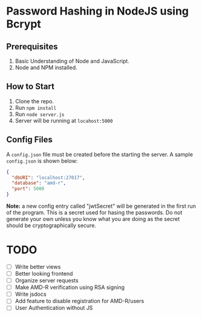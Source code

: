 # Password Hashing in NodeJS using Bcrypt

## Prerequisites

1. Basic Understanding of Node and JavaScript.
2. Node and NPM installed.

## How to Start

1. Clone the repo. 
2. Run `npm install`
3. Run `node server.js`
4. Server will be running at `locahost:5000`

## Config Files
A `config.json` file must be created before the starting the server. A sample `config.json` is shown below:

``` json
{
  "dbURI": "localhost:27017",
  "database": "amd-r",
  "port": 5000
}
```

**Note:** a new config entry called "jwtSecret" will be generated in the first run of the program. This is a secret used for hasing the passwords. Do not generate your own unless you know what you are doing as the secret should be cryptographically secure.

# TODO
  * [ ] Write better views
  * [ ] Better looking frontend
  * [ ] Organize server requests
  * [ ] Make AMD-R verification using RSA signing
  * [ ] Write jsdocs
  * [ ] Add feature to disable registration for AMD-R/users
  * [ ] User Authentication without JS 
